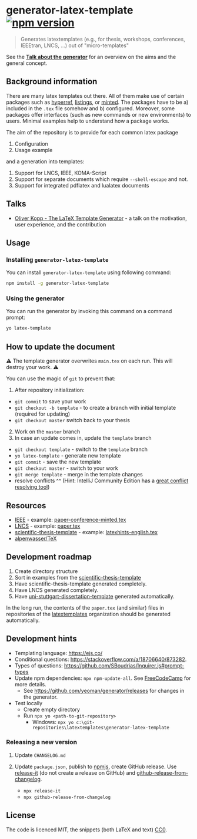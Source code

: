 # generator-latex-template [![npm version](http://img.shields.io/npm/v/generator-latex-template.svg?style=flat)](https://npmjs.org/package/generator-latex-template "View this project on npm")

> Generates latextemplates (e.g., for thesis, workshops, conferences, IEEEtran, LNCS, ...) out of "micro-templates"

See the **[Talk about the generator](https://github.com/dante-ev/Vortraege_Tagungen/blob/master/2019-Herbst/Oliver%20Kopp%20-%20The%20LaTeX%20Template%20Generator%20-%20dante2019-herbst.pdf)** for an overview on the aims and the general concept.

## Background information

There are many latex templates out there.
All of them make use of certain packages such as [hyperref], [listings], or [minted].
The packages have to be a) included in the `.tex` file somehow and b) configured.
Moreover, some packages offer interfaces (such as new commands or new environments) to users.
Minimal examples help to understand how a package works.

The aim of the repository is to provide for each common latex package

1. Configuration
2. Usage example

and a generation into templates:

1. Support for LNCS, IEEE, KOMA-Script
2. Support for separate documents which require `--shell-escape` and not.
3. Support for integrated pdflatex and lualatex documents

## Talks

- [Oliver Kopp - The LaTeX Template Generator](https://github.com/dante-ev/Vortraege_Tagungen/blob/master/2019-Herbst/Oliver%20Kopp%20-%20The%20LaTeX%20Template%20Generator%20-%20dante2019-herbst.pdf) - a talk on the motivation, user experience, and the contribution

## Usage

### Installing `generator-latex-template`

You can install `generator-latex-template` using following command:

```bash
npm install -g generator-latex-template
```

### Using the generator

You can run the generator by invoking this command on a command prompt:

```bash
yo latex-template
```

## How to update the document

⚠️ The template generator overwrites `main.tex` on each run. This will destroy your work. ⚠️

You can use the magic of `git` to prevent that:

1. After repository initialization:

  - `git commit` to save your work
  - `git checkout -b template` - to create a branch with initial template (required for updating)
  - `git checkout master` switch back to your thesis

2. Work on the `master` branch
3. In case an update comes in, update the `template` branch

  - `git checkout template` - switch to the `template` branch
  - `yo latex-template` - generate new template
  - `git commit` - save the new template
  - `git checkout master` - switch to your work
  - `git merge template` - merge in the template changes
  - resolve conflicts ^^ (Hint: IntelliJ Community Edition has a [great conflict resolving tool](https://www.jetbrains.com/help/idea/resolving-conflicts.html#))

<!--
#### Generator Output

Use this section for documenting what your generator actually will generate.
-->

## Resources

- [IEEE](https://latextemplates.github.io/IEEE/) - example: [paper-conference-minted.tex](https://github.com/latextemplates/IEEE/blob/master/paper-conference-minted.tex)
- [LNCS](https://latextemplates.github.io/LNCS/) - example: [paper.tex](https://github.com/latextemplates/LNCS/blob/master/paper.tex)
- [scientific-thesis-template](https://latextemplates.github.io/scientific-thesis-template/) - example: [latexhints-english.tex](https://github.com/latextemplates/scientific-thesis-template/blob/master/latexhints-english.tex)
- [alpenwasser/TeX](https://github.com/alpenwasser/TeX)

## Development roadmap

1. Create directory structure
2. Sort in examples from the [scientific-thesis-template](http://latextemplates.github.io/scientific-thesis-template/)
3. Have scientific-thesis-template generated completely.
4. Have LNCS generated completely.
5. Have [uni-stuttgart-dissertation-template](https://github.com/latextemplates/uni-stuttgart-dissertation-template) generated automatically.

In the long run, the contents of the `paper.tex` (and similar) files in repositories of the [latextemplates](https://latextemplates.github.io/) organization should be generated automatically.

## Development hints

- Templating language: <https://ejs.co/>
- Conditional questions: <https://stackoverflow.com/a/18706640/873282>.
- Types of questions: <https://github.com/SBoudrias/Inquirer.js#prompt-types>
- Update npm dependencies: `npx npm-update-all`. See [FreeCodeCamp](https://www.freecodecamp.org/news/10-npm-tricks-that-will-make-you-a-pro-a945982afb25/) for more details.
  - See <https://github.com/yeoman/generator/releases> for changes in the generator.
- Test locally
  - Create empty directory
  - Run `npx yo <path-to-git-repository>`
    - Windows: `npx yo c:\git-repositories\latextemplates\generator-latex-template`

### Releasing a new version

1. Update `CHANGELOG.md`
2. Update `package.json`, publish to [npmjs](https://www.npmjs.com/package/generator-latex-template), create GitHub release.
   Use [release-it](https://www.npmjs.com/package/release-it) (do not create a release on GitHub) and [github-release-from-changelog](https://www.npmjs.com/package/github-release-from-changelog).

   - `npx release-it`
   - `npx github-release-from-changelog`

## License

The code is licenced MIT, the snippets (both LaTeX and text) [CC0](https://creativecommons.org/share-your-work/public-domain/cc0/).

[hyperref]: https://ctan.org/pkg/hyperref
[listings]: https://ctan.org/pkg/listings
[minted]: https://ctan.org/pkg/minted

<!-- markdownlint-disable-file MD013 -->
